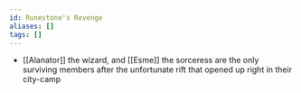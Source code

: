 ```yaml
---
id: Runestone's Revenge
aliases: []
tags: []
---
```


- [[Alanator]] the wizard, and [[Esme]] the sorceress are the only surviving members after the unfortunate rift that opened up right in their city-camp
